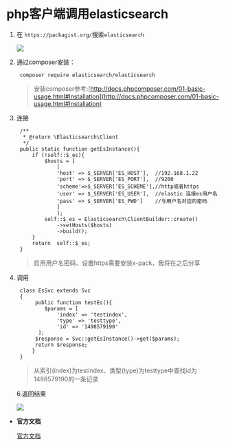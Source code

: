 # php客户端调用elasticsearch

1. 在 `https://packagist.org/`搜索`elasticsearch`

	![](http://i.imgur.com/eCjzYEY.png)

1. 通过composer安装：

		composer require elasticsearch/elasticsearch

	>安装composer参考:[http://docs.phpcomposer.com/01-basic-usage.html#Installation](http://docs.phpcomposer.com/01-basic-usage.html#Installation)


1. 连接

		/**
	     * @return \Elasticsearch\Client
	     */
	    public static function getEsInstance(){
	        if (!self::$_es){
	            $hosts = [
	                [
	                'host' => $_SERVER['ES_HOST'],  //192.168.1.22
	                'port' => $_SERVER['ES_PORT'],  //9200
	                'scheme'=>$_SERVER['ES_SCHEME'],//http或者https
	                'user' => $_SERVER['ES_USER'],  //elastic 连接es用户名
	                'pass' => $_SERVER['ES_PWD']    //与用户名对应的密码
	                ]
	                ];
	            self::$_es = Elasticsearch\ClientBuilder::create()
	                ->setHosts($hosts)
	                ->build();       
	        }
	        return  self::$_es;
	    }
	
	>启用用户名密码、设置https需要安装x-pack，我将在之后分享

1. 调用

		class EsSvc extends Svc
	    {   
	         public function testEs(){
	            $params = [
	                'index' => 'testindex',
	                'type' => 'testtype',
	                'id' => '1498579190'
	          ];
	         $response = Svc::getEsInstance()->get($params);
	         return $response;
	    	} 
	    }

	>从索引(index)为testindex、类型(type)为testtype中查找id为1498579190的一条记录

	6.返回结果

	![](http://i.imgur.com/NYjSlBB.png)
	


- **官方文档**

	[官方文档](https://www.elastic.co/guide/en/elasticsearch/reference/current/index.html)
